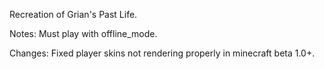 Recreation of Grian's Past Life.

Notes:
Must play with offline_mode.

Changes:
Fixed player skins not rendering properly in minecraft beta 1.0+.